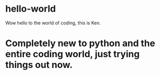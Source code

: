# hello-world
Wow hello to the world of coding, this is Ken.
# Completely new to python and the entire coding world, just trying things out now. #
